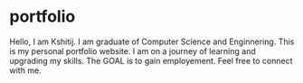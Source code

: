 # portfolio
Hello, I am Kshitij. I am graduate of Computer Science and Enginnering. This is my personal portfolio website. I am on a journey of learning and upgrading my skills. The GOAL is to gain employement. Feel free to connect with me.
